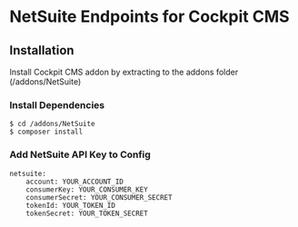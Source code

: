 # NetSuite Endpoints for Cockpit CMS

## Installation
Install Cockpit CMS addon by extracting to the addons folder (/addons/NetSuite)

### Install Dependencies

```
$ cd /addons/NetSuite
$ composer install
```

### Add NetSuite API Key to Config

```
netsuite:
    account: YOUR_ACCOUNT_ID
    consumerKey: YOUR_CONSUMER_KEY
    consumerSecret: YOUR_CONSUMER_SECRET
    tokenId: YOUR_TOKEN_ID
    tokenSecret: YOUR_TOKEN_SECRET
```